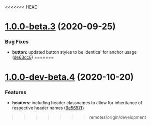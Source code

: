 <<<<<<< HEAD
# [1.0.0-beta.3](http://bitbucket.org/uclaucomm/ucla-bruin-components/compare/v1.0.0-beta.2...v1.0.0-beta.3) (2020-09-25)


### Bug Fixes

* **button:** updated button styles to be identical for anchor usage ([de63cc6](http://bitbucket.org/uclaucomm/ucla-bruin-components/commits/de63cc651aed09b1151aa1fd711ca11d17336734))
=======
# [1.0.0-dev-beta.4](http://bitbucket.org/uclaucomm/ucla-bruin-components/compare/v1.0.0-dev-beta.3...v1.0.0-dev-beta.4) (2020-10-20)


### Features

* **headers:** including header classnames to allow for inheritance of respective header names ([9e5657f](http://bitbucket.org/uclaucomm/ucla-bruin-components/commits/9e5657f1a58d8550a364350840cdab8efe6ea51d))
>>>>>>> remotes/origin/development
